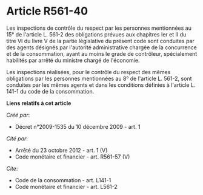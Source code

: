 # Article R561-40

Les inspections de contrôle du respect par les personnes mentionnées au 15° de l'article L. 561-2 des obligations prévues aux
chapitres Ier et II du titre VI du livre V de la partie législative du présent code sont conduites par des agents désignés
par l'autorité administrative chargée de la concurrence et de la consommation, ayant au moins le grade de contrôleur,
spécialement habilités par arrêté du ministre chargé de l'économie. 

Les inspections réalisées, pour le contrôle du respect des mêmes obligations par les personnes mentionnées au 8° de l'article
L. 561-2, sont conduites par les mêmes agents et dans les conditions définies à l'article L. 141-1 du code de la
consommation.

**Liens relatifs à cet article**

_Créé par_:

  - Décret n°2009-1535 du 10 décembre 2009 - art. 1

_Cité par_:

  - Arrêté du 23 octobre 2012 - art. 1 (V)
  - Code monétaire et financier - art. R561-57 (V)

_Cite_:

  - Code de la consommation - art. L141-1
  - Code monétaire et financier - art. L561-2
